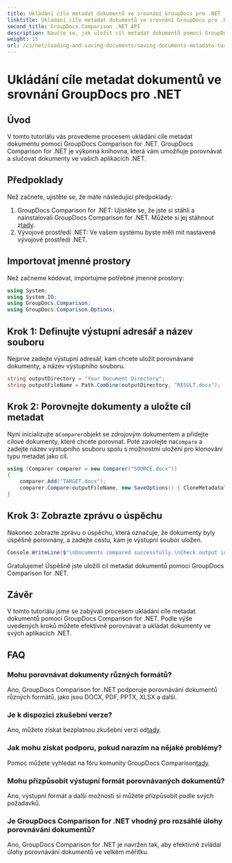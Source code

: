 ```yaml
---
title: Ukládání cíle metadat dokumentů ve srovnání GroupDocs pro .NET
linktitle: Ukládání cíle metadat dokumentů ve srovnání GroupDocs pro .NET
second_title: GroupDocs.Comparison .NET API
description: Naučte se, jak uložit cíl metadat dokumentů pomocí GroupDocs Comparison for .NET. Snadné kroky pro efektivní porovnání dokumentů ve vašich aplikacích .NET.
weight: 15
url: /cs/net/loading-and-saving-documents/saving-documents-metadata-target/
---
```


# Ukládání cíle metadat dokumentů ve srovnání GroupDocs pro .NET

## Úvod
V tomto tutoriálu vás provedeme procesem ukládání cíle metadat dokumentu pomocí GroupDocs Comparison for .NET. GroupDocs Comparison for .NET je výkonná knihovna, která vám umožňuje porovnávat a slučovat dokumenty ve vašich aplikacích .NET.
## Předpoklady
Než začnete, ujistěte se, že máte následující předpoklady:
1.  GroupDocs Comparison for .NET: Ujistěte se, že jste si stáhli a nainstalovali GroupDocs Comparison for .NET. Můžete si jej stáhnout z[tady](https://releases.groupdocs.com/comparison/net/).
2. Vývojové prostředí .NET: Ve vašem systému byste měli mít nastavené vývojové prostředí .NET.

## Importovat jmenné prostory
Než začneme kódovat, importujme potřebné jmenné prostory:
```csharp
using System;
using System.IO;
using GroupDocs.Comparison;
using GroupDocs.Comparison.Options;
```
## Krok 1: Definujte výstupní adresář a název souboru
Nejprve zadejte výstupní adresář, kam chcete uložit porovnávané dokumenty, a název výstupního souboru.
```csharp
string outputDirectory = "Your Document Directory";
string outputFileName = Path.Combine(outputDirectory, "RESULT.docx");
```
## Krok 2: Porovnejte dokumenty a uložte cíl metadat
 Nyní inicializujte a`Comparer`objekt se zdrojovým dokumentem a přidejte cílové dokumenty, které chcete porovnat. Poté zavolejte na`Compare` a zadejte název výstupního souboru spolu s možnostmi uložení pro klonování typu metadat jako cíl.
```csharp
using (Comparer comparer = new Comparer("SOURCE.docx"))
{
    comparer.Add("TARGET.docx");
    comparer.Compare(outputFileName, new SaveOptions() { CloneMetadataType = MetadataType.Target });
}
```
## Krok 3: Zobrazte zprávu o úspěchu
Nakonec zobrazte zprávu o úspěchu, která označuje, že dokumenty byly úspěšně porovnány, a zadejte cestu, kam je výstupní soubor uložen.
```csharp
Console.WriteLine($"\nDocuments compared successfully.\nCheck output in {outputDirectory}.");
```
Gratulujeme! Úspěšně jste uložili cíl metadat dokumentů pomocí GroupDocs Comparison for .NET.

## Závěr
V tomto tutoriálu jsme se zabývali procesem ukládání cíle metadat dokumentů pomocí GroupDocs Comparison for .NET. Podle výše uvedených kroků můžete efektivně porovnávat a ukládat dokumenty ve svých aplikacích .NET.
## FAQ
### Mohu porovnávat dokumenty různých formátů?
Ano, GroupDocs Comparison for .NET podporuje porovnávání dokumentů různých formátů, jako jsou DOCX, PDF, PPTX, XLSX a další.
### Je k dispozici zkušební verze?
 Ano, můžete získat bezplatnou zkušební verzi od[tady](https://releases.groupdocs.com/).
### Jak mohu získat podporu, pokud narazím na nějaké problémy?
 Pomoc můžete vyhledat na fóru komunity GroupDocs Comparison[tady](https://forum.groupdocs.com/c/comparison/12).
### Mohu přizpůsobit výstupní formát porovnávaných dokumentů?
Ano, výstupní formát a další možnosti si můžete přizpůsobit podle svých požadavků.
### Je GroupDocs Comparison for .NET vhodný pro rozsáhlé úlohy porovnávání dokumentů?
Ano, GroupDocs Comparison for .NET je navržen tak, aby efektivně zvládal úlohy porovnávání dokumentů ve velkém měřítku.